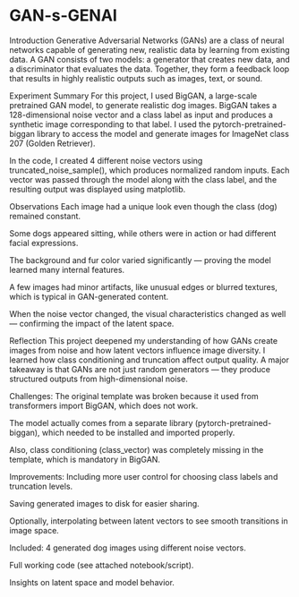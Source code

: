 # GAN-s-GENAI
Introduction
Generative Adversarial Networks (GANs) are a class of neural networks capable of generating new, realistic data by learning from existing data. A GAN consists of two models: a generator that creates new data, and a discriminator that evaluates the data. Together, they form a feedback loop that results in highly realistic outputs such as images, text, or sound.

Experiment Summary
For this project, I used BigGAN, a large-scale pretrained GAN model, to generate realistic dog images. BigGAN takes a 128-dimensional noise vector and a class label as input and produces a synthetic image corresponding to that label. I used the pytorch-pretrained-biggan library to access the model and generate images for ImageNet class 207 (Golden Retriever).

In the code, I created 4 different noise vectors using truncated_noise_sample(), which produces normalized random inputs. Each vector was passed through the model along with the class label, and the resulting output was displayed using matplotlib.

Observations
Each image had a unique look even though the class (dog) remained constant.

Some dogs appeared sitting, while others were in action or had different facial expressions.

The background and fur color varied significantly — proving the model learned many internal features.

A few images had minor artifacts, like unusual edges or blurred textures, which is typical in GAN-generated content.

When the noise vector changed, the visual characteristics changed as well — confirming the impact of the latent space.

Reflection
This project deepened my understanding of how GANs create images from noise and how latent vectors influence image diversity. I learned how class conditioning and truncation affect output quality. A major takeaway is that GANs are not just random generators — they produce structured outputs from high-dimensional noise.

Challenges:
The original template was broken because it used from transformers import BigGAN, which does not work.

The model actually comes from a separate library (pytorch-pretrained-biggan), which needed to be installed and imported properly.

Also, class conditioning (class_vector) was completely missing in the template, which is mandatory in BigGAN.

Improvements:
Including more user control for choosing class labels and truncation levels.

Saving generated images to disk for easier sharing.

Optionally, interpolating between latent vectors to see smooth transitions in image space.

Included:
4 generated dog images using different noise vectors.

Full working code (see attached notebook/script).

Insights on latent space and model behavior.
